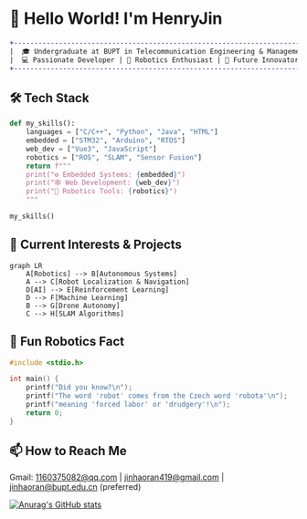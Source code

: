 # 👋 Hello World! I'm HenryJin 

```diff
+----------------------------------------------------------------------------+
|  🎓 Undergraduate at BUPT in Telecommunication Engineering & Management   |
|  💻 Passionate Developer | 🤖 Robotics Enthusiast | 🚀 Future Innovator  |
+----------------------------------------------------------------------------+
```

## 🛠️ Tech Stack 
```python
def my_skills():
    languages = ["C/C++", "Python", "Java", "HTML"]
    embedded = ["STM32", "Arduino", "RTOS"]
    web_dev = ["Vue3", "JavaScript"]
    robotics = ["ROS", "SLAM", "Sensor Fusion"]
    return f"""
    print("⚙️ Embedded Systems: {embedded}")
    print("🕸️ Web Development: {web_dev}")
    print("🤖 Robotics Tools: {robotics}")
    """

my_skills()
```

## 🔭 Current Interests & Projects
```mermaid
graph LR
    A[Robotics] --> B[Autonomous Systems]
    A --> C[Robot Localization & Navigation]
    D[AI] --> E[Reinforcement Learning]
    D --> F[Machine Learning]
    B --> G[Drone Autonomy]
    C --> H[SLAM Algorithms]
```

## 🤖 Fun Robotics Fact
```c
#include <stdio.h>

int main() {
    printf("Did you know?\n");
    printf("The word 'robot' comes from the Czech word 'robota'\n");
    printf("meaning 'forced labor' or 'drudgery'!\n");
    return 0;
}
```

## 📫 How to Reach Me
Gmail: 1160375082@qq.com | jinhaoran419@gmail.com | jinhaoran@bupt.edu.cn (preferred)


[![Anurag's GitHub stats](https://github-readme-stats.vercel.app/api?username=jhr419&theme=radical&show_icons=true)](https://github.com/anuraghazra/github-readme-stats)

<!---
jhr419/jhr419 is a ✨ special ✨ repository because its `README.md` (this file) appears on your GitHub profile.
You can click the Preview link to take a look at your changes.
--->

